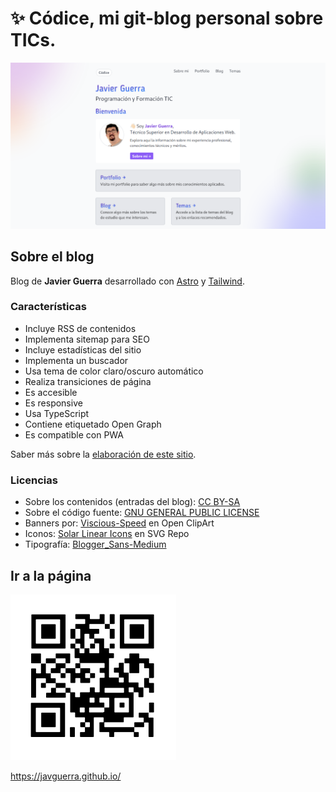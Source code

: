 # ✨ Códice, mi git-blog personal sobre TICs.

[![Banner](/public/assets/img/banner.png)](https://javguerra.github.io/)

## Sobre el blog

Blog de **Javier Guerra** desarrollado con [Astro](https://astro.build/) y [Tailwind](https://tailwindcss.com/).

### Características

- Incluye RSS de contenidos
- Implementa sitemap para SEO
- Incluye estadísticas del sitio
- Implementa un buscador
- Usa tema de color claro/oscuro automático
- Realiza transiciones de página
- Es accesible
- Es responsive
- Usa TypeScript
- Contiene etiquetado Open Graph
- Es compatible con PWA

Saber más sobre la [elaboración de este sitio](https://javguerra.github.io/blog/codice/).

### Licencias

- Sobre los contenidos (entradas del blog): [CC BY-SA](https://creativecommons.org/licenses/by-sa/4.0/deed.es)
- Sobre el código fuente: [GNU GENERAL PUBLIC LICENSE](LICENSE)
- Banners por: [Viscious-Speed](https://openclipart.org/detail/202234/banners-set) en Open ClipArt
- Iconos: [Solar Linear Icons](https://www.svgrepo.com/collection/solar-linear-icons/) en SVG Repo
- Tipografía: [Blogger_Sans-Medium](https://www.fontsquirrel.com/fonts/blogger-sans)

## Ir a la página

[![Código QR](/public/assets/img/qr.svg)](https://javguerra.github.io/)  

https://javguerra.github.io/